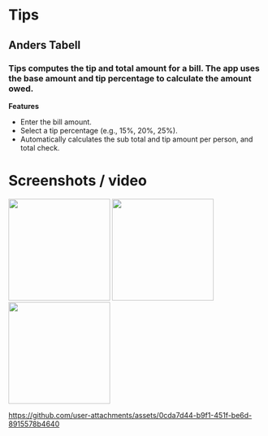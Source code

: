 # Tips
## Anders Tabell
### Tips computes the tip and total amount for a bill. The app uses the base amount and tip percentage to calculate the amount owed.
**Features**
- Enter the bill amount.
- Select a tip percentage (e.g., 15%, 20%, 25%).
- Automatically calculates the sub total and tip amount per person, and total check.
# Screenshots / video

<img src="https://github.com/user-attachments/assets/8181b3a2-1adc-4393-86fb-82237fdf314a" width="200">
<img src="https://github.com/user-attachments/assets/4dc7dd24-2117-419a-a461-27d93a99dad4" width="200">
<img src="https://github.com/user-attachments/assets/4f83d7fd-87a6-44cd-8f3e-3b33726a55bb" width="200">


https://github.com/user-attachments/assets/0cda7d44-b9f1-451f-be6d-8915578b4640


